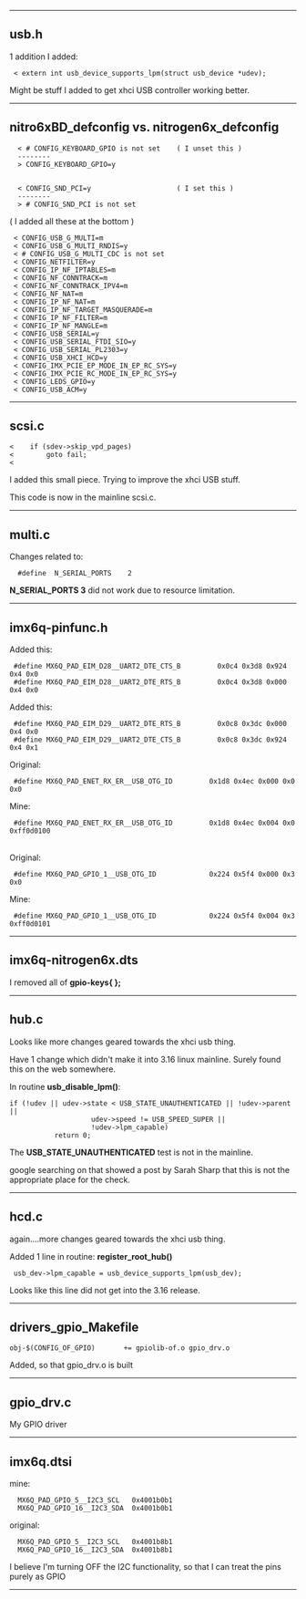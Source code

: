 
---

## usb.h

1 addition I added:

     < extern int usb_device_supports_lpm(struct usb_device *udev);


Might be stuff I added to get xhci USB controller working better.


---

## nitro6xBD_defconfig   vs.   nitrogen6x_defconfig

      < # CONFIG_KEYBOARD_GPIO is not set    ( I unset this )
      --------
      > CONFIG_KEYBOARD_GPIO=y


      < CONFIG_SND_PCI=y                     ( I set this )
      --------
      > # CONFIG_SND_PCI is not set


( I added all these at the bottom )

     < CONFIG_USB_G_MULTI=m
     < CONFIG_USB_G_MULTI_RNDIS=y
     < # CONFIG_USB_G_MULTI_CDC is not set
     < CONFIG_NETFILTER=y
     < CONFIG_IP_NF_IPTABLES=m
     < CONFIG_NF_CONNTRACK=m
     < CONFIG_NF_CONNTRACK_IPV4=m
     < CONFIG_NF_NAT=m
     < CONFIG_IP_NF_NAT=m
     < CONFIG_IP_NF_TARGET_MASQUERADE=m
     < CONFIG_IP_NF_FILTER=m
     < CONFIG_IP_NF_MANGLE=m
     < CONFIG_USB_SERIAL=y
     < CONFIG_USB_SERIAL_FTDI_SIO=y
     < CONFIG_USB_SERIAL_PL2303=y
     < CONFIG_USB_XHCI_HCD=y
     < CONFIG_IMX_PCIE_EP_MODE_IN_EP_RC_SYS=y
     < CONFIG_IMX_PCIE_RC_MODE_IN_EP_RC_SYS=y
     < CONFIG_LEDS_GPIO=y
     < CONFIG_USB_ACM=y

---

## scsi.c


    <    if (sdev->skip_vpd_pages)
    <        goto fail;
    < 

I added this small piece.   Trying to improve the xhci USB stuff.

This code is now in the mainline scsi.c.

---

## multi.c

Changes related to:

      #define  N_SERIAL_PORTS    2

**N_SERIAL_PORTS 3** did not work due to resource limitation.

---

## imx6q-pinfunc.h

Added this:

     #define MX6Q_PAD_EIM_D28__UART2_DTE_CTS_B         0x0c4 0x3d8 0x924 0x4 0x0
     #define MX6Q_PAD_EIM_D28__UART2_DTE_RTS_B         0x0c4 0x3d8 0x000 0x4 0x0

Added this:

     #define MX6Q_PAD_EIM_D29__UART2_DTE_RTS_B         0x0c8 0x3dc 0x000 0x4 0x0
     #define MX6Q_PAD_EIM_D29__UART2_DTE_CTS_B         0x0c8 0x3dc 0x924 0x4 0x1


Original:

     #define MX6Q_PAD_ENET_RX_ER__USB_OTG_ID         0x1d8 0x4ec 0x000 0x0 0x0

Mine:

     #define MX6Q_PAD_ENET_RX_ER__USB_OTG_ID         0x1d8 0x4ec 0x004 0x0 0xff0d0100

<br>
Original:

     #define MX6Q_PAD_GPIO_1__USB_OTG_ID             0x224 0x5f4 0x000 0x3 0x0

Mine:

     #define MX6Q_PAD_GPIO_1__USB_OTG_ID             0x224 0x5f4 0x004 0x3 0xff0d0101

---

## imx6q-nitrogen6x.dts

I removed all of **gpio-keys{ };**

---


## hub.c

Looks like more changes geared towards the xhci usb thing.

Have 1 change which didn't make it into 3.16 linux mainline.   Surely
found this on the web somewhere.

In routine **usb_disable_lpm()**:

    if (!udev || udev->state < USB_STATE_UNAUTHENTICATED || !udev->parent ||
                        udev->speed != USB_SPEED_SUPER ||
                        !udev->lpm_capable)
               return 0;

The **USB_STATE_UNAUTHENTICATED** test is not in the mainline.

google searching on that showed a post by Sarah Sharp that this is not the appropriate
place for the check.

---

## hcd.c


again....more changes geared towards the xhci usb thing.

Added 1 line in routine:  **register_root_hub()**

     usb_dev->lpm_capable = usb_device_supports_lpm(usb_dev);

Looks like this line did not get into the 3.16 release.

---

## drivers_gpio_Makefile


    obj-$(CONFIG_OF_GPIO)		+= gpiolib-of.o gpio_drv.o


Added, so that gpio_drv.o is built

---


## gpio_drv.c


My GPIO driver

---

## imx6q.dtsi

mine:

      MX6Q_PAD_GPIO_5__I2C3_SCL   0x4001b0b1
      MX6Q_PAD_GPIO_16__I2C3_SDA  0x4001b0b1

original:

      MX6Q_PAD_GPIO_5__I2C3_SCL   0x4001b8b1
      MX6Q_PAD_GPIO_16__I2C3_SDA  0x4001b8b1

I believe I'm turning OFF the I2C functionality, so that I can treat the pins purely as GPIO


---











